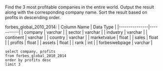 Find the 3 most profitable companies in the entire world.
Output the result along with the corresponding company name.
Sort the result based on profits in descending order.

forbes_global_2010_2014:
| Column Name   | Data Type |
|---------------|-----------|
| company       | varchar   |
| sector        | varchar   |
| industry      | varchar   |
| continent     | varchar   |
| country       | varchar   |
| marketvalue   | float     |
| sales         | float     |
| profits       | float     |
| assets        | float     |
| rank          | int       |
| forbeswebpage | varchar   |

```
select company, profits
from forbes_global_2010_2014
order by profits desc
limit 3
```
